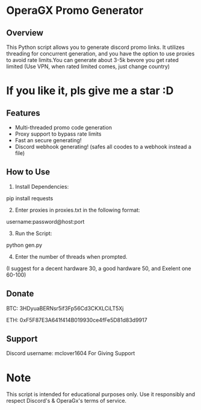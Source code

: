 # OperaGX Promo Generator


## Overview

This Python script allows you to generate discord promo links. It utilizes threading for concurrent generation, and you have the option to use proxies to avoid rate limits.You can generate about 3-5k bevore you get rated limited (Use VPN, when rated limited comes, just change country)

# If you like it, pls give me a star :D

## Features

- Multi-threaded promo code generation
- Proxy support to bypass rate limits
- Fast an secure generating!
- Discord webhook generating! (safes all coodes to a webhook instead a file)

## How to Use

1. Install Dependencies:

pip install requests

2. Enter proxies in proxies.txt in the following format:

username:password@host:port

3. Run the Script:

python gen.py

4. Enter the number of threads when prompted.

(I suggest for a decent hardware 30, a good hardware 50, and Exelent one 60-100)

## Donate 

BTC:  3HDyuaBERNsr5if3Fp56Cd3CKXLCiLT5Xj

ETH:  0xF5F87E3A641f414B019930ce4fFe5D81d83d9917

## Support

Discord username: mclover1604 For Giving Support

# Note
This script is intended for educational purposes only. Use it responsibly and respect Discord's & OperaGx's terms of service.
